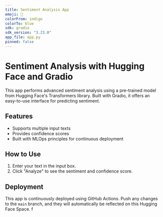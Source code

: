 ```yaml
---
title: Sentiment Analysis App
emoji: 🌟
colorFrom: indigo
colorTo: blue
sdk: gradio
sdk_version: "3.23.0"
app_file: app.py
pinned: false
---
```


# Sentiment Analysis with Hugging Face and Gradio

This app performs advanced sentiment analysis using a pre-trained model from Hugging Face's Transformers library. Built with Gradio, it offers an easy-to-use interface for predicting sentiment.

## Features
- Supports multiple input texts
- Provides confidence scores
- Built with MLOps principles for continuous deployment

## How to Use
1. Enter your text in the input box.
2. Click "Analyze" to see the sentiment and confidence score.

## Deployment
This app is continuously deployed using GitHub Actions. Push any changes to the `main` branch, and they will automatically be reflected on this Hugging Face Space.
f